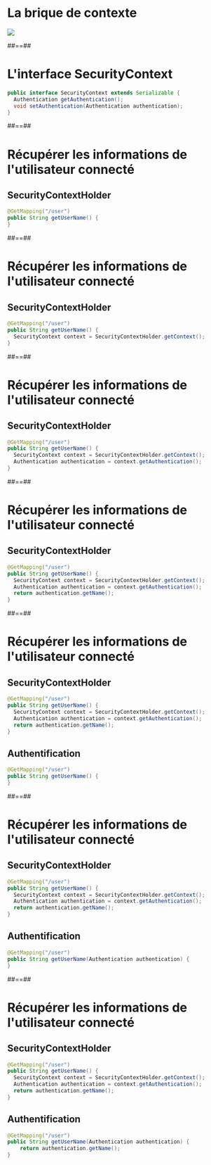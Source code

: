 # La brique de contexte

<div class="full-center">
    <img src="./assets/images/6_security_context/security_context_1_base.png">
</div>

##==## 
# L'interface SecurityContext

```java
public interface SecurityContext extends Serializable {
  Authentication getAuthentication();
  void setAuthentication(Authentication authentication);
}
```

##==##
# Récupérer les informations de l'utilisateur connecté
## SecurityContextHolder
```java
@GetMapping("/user")
public String getUserName() {
}
```
##==##
# Récupérer les informations de l'utilisateur connecté
## SecurityContextHolder
```java
@GetMapping("/user")
public String getUserName() {
  SecurityContext context = SecurityContextHolder.getContext();
}
```
##==##
# Récupérer les informations de l'utilisateur connecté
## SecurityContextHolder
```java
@GetMapping("/user")
public String getUserName() {
  SecurityContext context = SecurityContextHolder.getContext();
  Authentication authentication = context.getAuthentication();
}
```
##==##
# Récupérer les informations de l'utilisateur connecté
## SecurityContextHolder
```java
@GetMapping("/user")
public String getUserName() {
  SecurityContext context = SecurityContextHolder.getContext();
  Authentication authentication = context.getAuthentication();
  return authentication.getName();
}
```
##==##

# Récupérer les informations de l'utilisateur connecté
## SecurityContextHolder
```java
@GetMapping("/user")
public String getUserName() {
  SecurityContext context = SecurityContextHolder.getContext();
  Authentication authentication = context.getAuthentication();
  return authentication.getName();
}
```
## Authentification
```java
@GetMapping("/user")
public String getUserName() {
}
```

##==##

# Récupérer les informations de l'utilisateur connecté
## SecurityContextHolder
```java
@GetMapping("/user")
public String getUserName() {
  SecurityContext context = SecurityContextHolder.getContext();
  Authentication authentication = context.getAuthentication();
  return authentication.getName();
}
```
## Authentification
```java
@GetMapping("/user")
public String getUserName(Authentication authentication) {
}
```

##==##

# Récupérer les informations de l'utilisateur connecté
## SecurityContextHolder
```java
@GetMapping("/user")
public String getUserName() {
  SecurityContext context = SecurityContextHolder.getContext();
  Authentication authentication = context.getAuthentication();
  return authentication.getName();
}
```
## Authentification
```java
@GetMapping("/user")
public String getUserName(Authentication authentication) {
    return authentication.getName();
}
```
